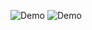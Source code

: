 ![Demo](http://s20.postimg.org/wfxbv3kwd/drawermenu.gif)
![Demo](https://www.youtube.com/watch?v=svVSim1xils)

